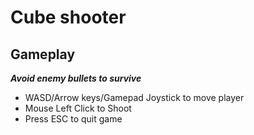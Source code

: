# Cube shooter

## Gameplay

***Avoid enemy bullets to survive***

  *  WASD/Arrow keys/Gamepad Joystick to move player
  *  Mouse Left Click to Shoot
  *  Press ESC to quit game

